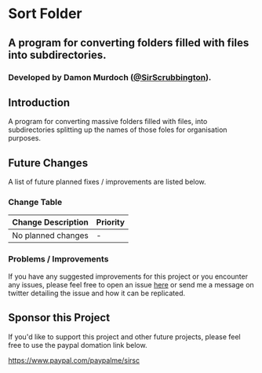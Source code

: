 # Sort Folder
## A program for converting folders filled with files into subdirectories. 
### Developed by Damon Murdoch ([@SirScrubbington](https://twitter.com/SirScrubbington)).

## Introduction
A program for converting massive folders filled with files, into subdirectories splitting up the names of those foles for organisation purposes. 

## Future Changes
A list of future planned fixes / improvements are listed below.

### Change Table
| Change Description | Priority |
| ------------------ | -------- |
| No planned changes | -        |

### Problems / Improvements
If you have any suggested improvements for this project or you encounter any issues, please feel free to open an issue [here](https://damon-murdoch.github.io/issues) or send me a message on twitter detailing the issue and how it can be replicated.

## Sponsor this Project
If you'd like to support this project and other future projects, 
please feel free to use the paypal domation link below.

https://www.paypal.com/paypalme/sirsc